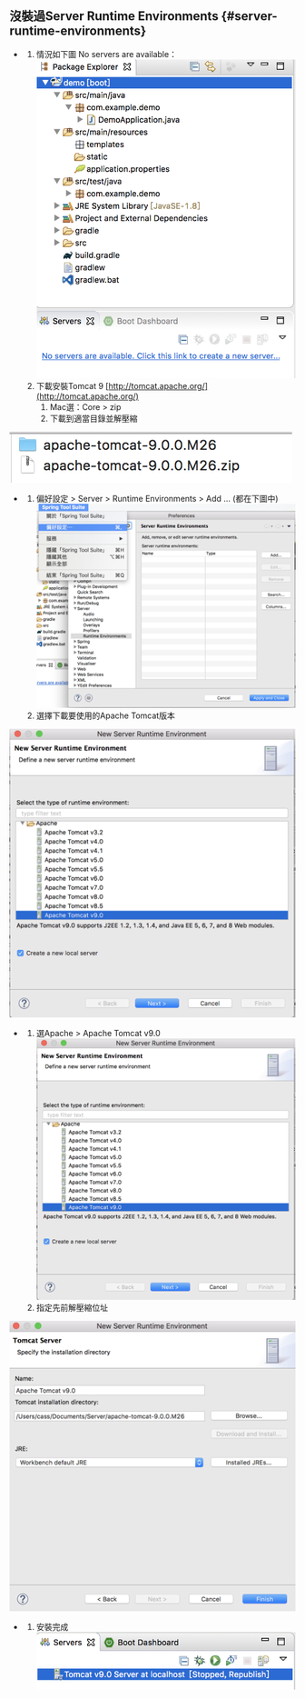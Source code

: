 ## 沒裝過Server Runtime Environments {#server-runtime-environments}

*   1.  情況如下圖 No servers are available：![螢幕快照 2017-08-29 下午2.27.11.png](../assets/ying_mu_kuai_zhao_2017-_08_-_29_xia_wu_2__27__11.png)
    2.  下載安裝Tomcat 9 [http://tomcat.apache.org/](http://tomcat.apache.org/)
        1.  Mac選：Core &gt; zip
        2.  下載到適當目錄並解壓縮

![螢幕快照 2017-08-29 下午3.09.09.png](../assets/ying_mu_kuai_zhao_2017_-_08_-_29_xia_wu_3__09__09.png)

*   1.  偏好設定 &gt; Server &gt; Runtime Environments &gt; Add … (都在下圖中) ![螢幕快照 2017-08-29 下午2.42.02.png](../assets/ying_mu_kuai_zhao_2017_-_08_-_29_xia_wu_2__42__02.png)
    2.  選擇下載要使用的Apache Tomcat版本

![螢幕快照 2017-08-29 下午2.43.00.png](../assets/ying_mu_kuai_zhao_2017_-_08_-_29_xia_wu_2__43__00.png)

*   1.  選Apache &gt; Apache Tomcat v9.0![螢幕快照 2017-08-29 下午2.43.00.png](../assets/ying_mu_kuai_zhao_2017_-_08_-_29_xia_wu_2__43__00.png)
    2.  指定先前解壓縮位址

![螢幕快照 2017-08-29 下午3.13.32.png](../assets/ying_mu_kuai_zhao_2017_-_08_-_29_xia_wu_3__13__32.png)

*   1.  安裝完成![螢幕快照 2017-08-29 下午3.14.30.png](../assets/ying_mu_kuai_zhao_2017_-_08_-_29_xia_wu_3__14__30.png)
